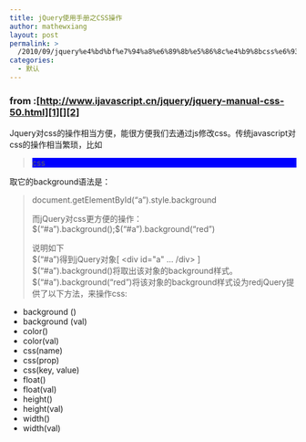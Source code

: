 ```yaml
---
title: jQuery使用手册之CSS操作
author: mathewxiang
layout: post
permalink: >
  /2010/09/jquery%e4%bd%bf%e7%94%a8%e6%89%8b%e5%86%8c%e4%b9%8bcss%e6%93%8d%e4%bd%9c/
categories:
  - 默认
---
```

### from :[http://www.ijavascript.cn/jquery/jquery-manual-css-50.html][1][][2]

<ins><ins></ins></ins>

Jquery对css的操作相当方便，能很方便我们去通过js修改css。传统javascript对css的操作相当繁琐，比如 

> <div id="a" style="background:blue">
>   css
> </div>

取它的background语法是：  
> document.getElementById(“a”).style.background</p>
而jQuery对css更方便的操作：  
> $(“#a”).background();$(“#a”).background(“red”)</p>
说明如下   
$(“#a”)得到jQuery对象[ <div id="a" … /div> ]   
$(“#a”).background()将取出该对象的background样式。   
$(“#a”).background(“red”)将该对象的background样式设为redjQuery提供了以下方法，来操作css: 
*   background ()
*   background (val)
*   color()
*   color(val)
*   css(name)
*   css(prop)
*   css(key, value)
*   float()
*   float(val)
*   height()
*   height(val)
*   width()
*   width(val)

 [1]: http://www.ijavascript.cn/jquery/jquery-manual-css-50.html "http://www.ijavascript.cn/jquery/jquery-manual-css-50.html"
 [2]: http://www.ijavascript.cn/jquery/jquery-manual-css-50.html